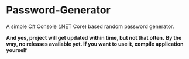 # Password-Generator
A simple C# Console (.NET Core) based random password generator. 

**And yes, project will get updated within time, but not that often.**
**By the way, no releases available yet. If you want to use it, compile application yourself**


